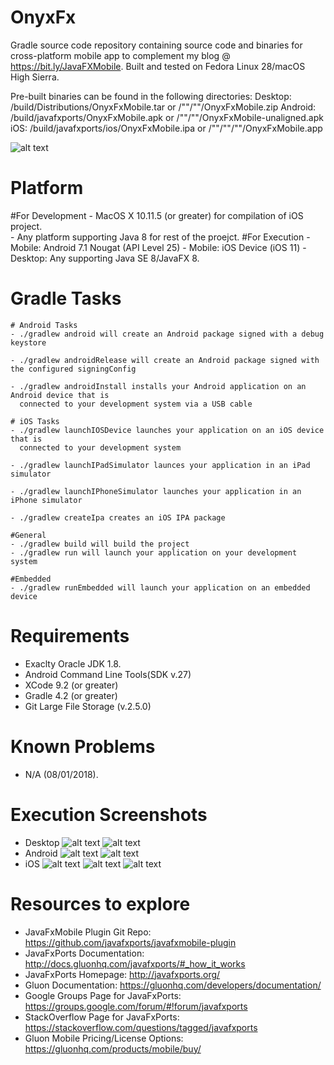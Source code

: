 # OnyxFx
Gradle source code repository containing source code and binaries for cross-platform mobile app to complement my blog @ https://bit.ly/JavaFXMobile.
Built and tested on Fedora Linux 28/macOS High Sierra.

Pre-built binaries can be found in the following directories:
Desktop: /build/Distributions/OnyxFxMobile.tar or /""/""/OnyxFxMobile.zip
Android: /build/javafxports/OnyxFxMobile.apk or /""/""/OnyxFxMobile-unaligned.apk
iOS:	/build/javafxports/ios/OnyxFxMobile.ipa or /""/""/""/OnyxFxMobile.app

![alt text](https://raw.githubusercontent.com/afinlay5/OnyxFx/master/blog.png)

# Platform 
  #For Development
	- MacOS X 10.11.5 (or greater) for compilation of iOS project. 	
	- Any platform supporting Java 8 for rest of the proejct.
  #For Execution
  	- Mobile: Android 7.1 Nougat (API Level 25)
  	- Mobile: iOS Device (iOS 11)
  	- Desktop: Any supporting Java SE 8/JavaFX 8.

# Gradle Tasks
	# Android Tasks
	- ./gradlew android will create an Android package signed with a debug keystore

	- ./gradlew androidRelease will create an Android package signed with the configured signingConfig

	- ./gradlew androidInstall installs your Android application on an Android device that is 
	  connected to your development system via a USB cable

	# iOS Tasks
	- ./gradlew launchIOSDevice launches your application on an iOS device that is 
	  connected to your development system

	- ./gradlew launchIPadSimulator launces your application in an iPad simulator

	- ./gradlew launchIPhoneSimulator launches your application in an iPhone simulator

	- ./gradlew createIpa creates an iOS IPA package

	#General 
	- ./gradlew build will build the project
	- ./gradlew run will launch your application on your development system

	#Embedded
	- ./gradlew runEmbedded will launch your application on an embedded device

# Requirements
- Exaclty Oracle JDK 1.8.
- Android Command Line Tools(SDK v.27)
- XCode 9.2 (or greater)
- Gradle 4.2 (or greater)
- Git Large File Storage (v.2.5.0)

# Known Problems
- N/A (08/01/2018).

# Execution Screenshots
-	Desktop
![alt text](https://raw.githubusercontent.com/afinlay5/OnyxFx/master/exc_screenshots/DESKTOP_1.png)
![alt text](https://raw.githubusercontent.com/afinlay5/OnyxFx/master/exc_screenshots/DESKTOP_2.png)
-	Android
![alt text](https://raw.githubusercontent.com/afinlay5/OnyxFx/master/exc_screenshots/Android_1.png)
![alt text](https://raw.githubusercontent.com/afinlay5/OnyxFx/master/exc_screenshots/Android_2.png)
-	iOS
![alt text](https://raw.githubusercontent.com/afinlay5/OnyxFx/master/exc_screenshots/iPhone6_1.png)
![alt text](https://raw.githubusercontent.com/afinlay5/OnyxFx/master/exc_screenshots/iPhone6_2.png)
![alt text](https://raw.githubusercontent.com/afinlay5/OnyxFx/master/exc_screenshots/iPad_1.png)

# Resources to explore
-	JavaFxMobile Plugin Git Repo: https://github.com/javafxports/javafxmobile-plugin
-	JavaFxPorts Documentation: http://docs.gluonhq.com/javafxports/#_how_it_works
-	JavaFxPorts Homepage: http://javafxports.org/
-	Gluon Documentation: https://gluonhq.com/developers/documentation/
-	Google Groups Page for JavaFxPorts: https://groups.google.com/forum/#!forum/javafxports
-	StackOverflow Page for JavaFxPorts: https://stackoverflow.com/questions/tagged/javafxports
-	Gluon Mobile Pricing/License Options: https://gluonhq.com/products/mobile/buy/